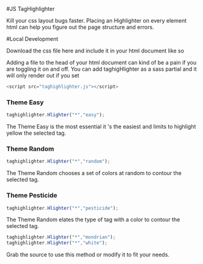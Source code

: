 #JS TagHighlighter

Kill your css layout bugs faster.
Placing an Highlighter on every element html can help you figure out the page structure and errors.


#Local Development

Download  the css file here   and include it in your html document like so

 <script src="taghighlighter.js"></script>

Adding a file to the head of your html document can kind of be a pain if you are toggling it on and off. You can add taghigHlighter as a sass partial and it will only render out if you set

```javascript
<script src="taghighlighter.js"></script>
```

### Theme Easy
```javascript
taghighlighter.Hlighter("*","easy");
```
The Theme Easy  is the most essential it 's the easiest and limits to highlight yellow the selected tag.


### Theme Random
```javascript
taghighlighter.Hlighter("*","random"); 
```
The Theme Random  chooses a set of colors at random to contour  the selected tag.

### Theme Pesticide
```javascript
taghighlighter.Hlighter("*","pesticide"); 
```
The Theme Random  elates the type of tag with a color to contour  the selected tag.


```javascript
taghighlighter.Hlighter("*","mondrian");
taghighlighter.Hlighter("*","white");
```


  


 Grab the source   to use this method or modify it to fit your needs. 
